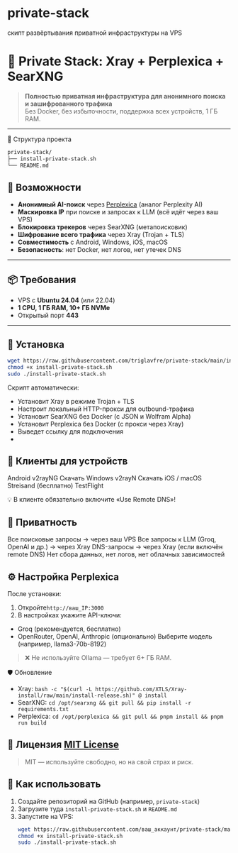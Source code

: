 # private-stack
скипт развёртывания приватной инфраструктуры на VPS
# 🔐 Private Stack: Xray + Perplexica + SearXNG

> **Полностью приватная инфраструктура для анонимного поиска и зашифрованного трафика**  
> Без Docker, без избыточности, поддержка всех устройств, 1 ГБ RAM.

---

📁 Структура проекта
```txt
private-stack/
├── install-private-stack.sh
└── README.md
```

## 🌟 Возможности

- **Анонимный AI-поиск** через [Perplexica](https://github.com/ItzCrazyKns/Perplexica) (аналог Perplexity AI)
- **Маскировка IP** при поиске и запросах к LLM (всё идёт через ваш VPS)
- **Блокировка трекеров** через SearXNG (метапоисковик)
- **Шифрование всего трафика** через Xray (Trojan + TLS)
- **Совместимость** с Android, Windows, iOS, macOS
- **Безопасность**: нет Docker, нет логов, нет утечек DNS

---

## 📦 Требования

- VPS с **Ubuntu 24.04** (или 22.04)
- **1 CPU, 1 ГБ RAM, 10+ ГБ NVMe**
- Открытый порт **443**

---

## 🚀 Установка

```bash
wget https://raw.githubusercontent.com/triglavfre/private-stack/main/install-private-stack
chmod +x install-private-stack.sh
sudo ./install-private-stack.sh
```
Скрипт автоматически:

- Установит Xray в режиме Trojan + TLS
- Настроит локальный HTTP-прокси для outbound-трафика
- Установит SearXNG без Docker (с JSON и Wolfram Alpha)
- Установит Perplexica без Docker (с прокси через Xray)
- Выведет ссылку для подключения
- 
## 📱 Клиенты для устройств

Android
v2rayNG
Скачать
Windows
v2rayN
Скачать
iOS / macOS
Streisand
(бесплатно)
TestFlight

💡 В клиенте обязательно включите «Use Remote DNS»! 

## 🔐 Приватность
Все поисковые запросы → через ваш VPS
Все запросы к LLM (Groq, OpenAI и др.) → через Xray
DNS-запросы → через Xray (если включён remote DNS)
Нет сбора данных, нет логов, нет облачных зависимостей

## ⚙️ Настройка Perplexica
После установки:

1. Откройте`http://ваш_IP:3000`
2. В настройках укажите API-ключи:
- Groq (рекомендуется, бесплатно)
- OpenRouter, OpenAI, Anthropic (опционально)
Выберите модель (например, llama3-70b-8192)
>❌ Не используйте Ollama — требует 6+ ГБ RAM. 

🛡️ Обновление
- Xray: `bash -c "$(curl -L https://github.com/XTLS/Xray-install/raw/main/install-release.sh)" @ install`
- SearXNG: `cd /opt/searxng && git pull && pip install -r requirements.txt`
- Perplexica: `cd /opt/perplexica && git pull && pnpm install && pnpm run build`

## 📜 Лицензия [MIT License](LICENSE)
>MIT — используйте свободно, но на свой страх и риск.

## 📌 Как использовать

1. Создайте репозиторий на GitHub (например, `private-stack`)
2. Загрузите туда `install-private-stack.sh` и `README.md`
3. Запустите на VPS:
   ```bash
   wget https://raw.githubusercontent.com/ваш_аккаунт/private-stack/main/install-private-stack.sh
   chmod +x install-private-stack.sh
   sudo ./install-private-stack.sh
   ```
